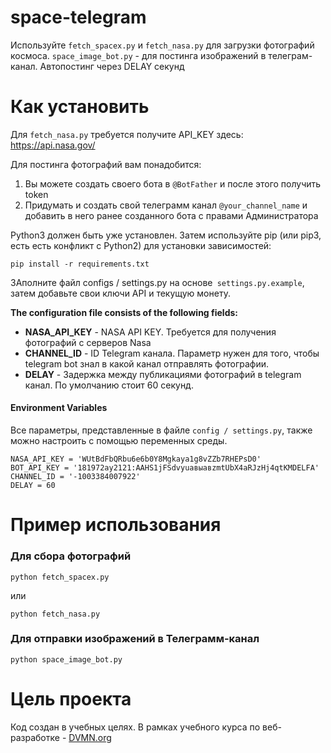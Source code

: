 # space-telegram

Используйте `fetch_spacex.py` и `fetch_nasa.py` для загрузки фотографий космоса.
`space_image_bot.py` - для постинга изображений в телеграм-канал. Автопостинг через DELAY секунд

# Как установить

Для `fetch_nasa.py` требуется получите API_KEY здесь: https://api.nasa.gov/

Для постинга фотографий вам понадобится:
1. Вы можете создать своего бота в `@BotFather` и после этого получить token
2. Придумать и создать свой телеграмм канал `@your_channel_name` и добавить в него ранее созданного бота с правами Администратора

Python3 должен быть уже установлен. Затем используйте pip (или pip3, есть есть конфликт с Python2) для установки зависимостей:

```
pip install -r requirements.txt
```

ЗАполните файл configs / settings.py на основе` settings.py.example`,
затем добавьте свои ключи API и текущую монету. 

**The configuration file consists of the following fields:**

-   **NASA_API_KEY** - NASA API KEY. Требуется для получения фотографий с серверов Nasa
-   **CHANNEL_ID** - ID Telegram канала. Параметр нужен для того, чтобы telegram bot знал в какой канал отправлять фотографии.
-   **DELAY** - Задержка между публикациями фотографий в telegram канал. По умолчанию стоит 60 секунд.

#### Environment Variables

Все параметры, представленные в файле `config / settings.py`, также можно настроить с помощью переменных среды. 

```
NASA_API_KEY = 'WUtBdFbQRbu6e6b0Y8Mgkауа1g8vZZb7RHEPsD0'
BOT_API_KEY = '181972ау2121:AAHS1jFSdvyuавыавzmtUbX4aRJzHj4qtKMDELFA'
CHANNEL_ID = '-1003384007922'
DELAY = 60
```

# Пример использования

### Для сбора фотографий

```
python fetch_spacex.py
```
или
```
python fetch_nasa.py
```

### Для отправки изображений в Телеграмм-канал

```
python spaсe_image_bot.py
```

# Цель проекта

Код создан в учебных целях. В рамках учебного курса по веб-разработке - [DVMN.org](https://dvmn.org)
